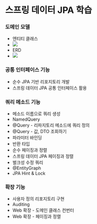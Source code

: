 # 스프링 데이터 JPA 학습 

### 도메인 모델
+ 엔티티 클래스
+ <img src = "https://user-images.githubusercontent.com/105557972/243177391-84def019-6328-4131-ae5c-956977acba55.png"></img>
+ ERD
+ <img src = "https://user-images.githubusercontent.com/105557972/243177392-be446e15-adc7-4025-b8b0-ca31105d314c.png"></img>
### 공통 인터페이스 기능
  + 순수 JPA 기반 리포지토리 개발
  + 스프링 데이터 JPA 공통 인터페이스 활용  
### 쿼리 메소드 기능
  + 메소드 이름으로 쿼리 생성
  + NamedQuery
  + @Query - 리파지토리 메소드에 쿼리 정의
  + @Query - 값, DTO 조회하기
  + 파라미터 바인딩
  + 반환 타입
  + 순수 페이징과 정렬
  + 스프링 데이터 JPA 페이징과 정렬
  + 벌크성 수정 쿼리
  + @EntityGraph
  + JPA Hint & Lock
### 확장 기능
  + 사용자 정의 리포지토리 구현
  + Auditing
  + Web 확장 - 도메인 클래스 컨번터
  + Web 확장 - 페이징과 정렬
